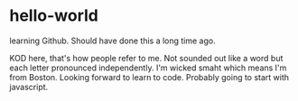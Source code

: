# hello-world
learning Github. Should have done this a long time ago.

KOD here, that's how people refer to me. Not sounded out like a word but each letter pronounced independently. I'm wicked smaht which means I'm from Boston. Looking forward to learn to code. Probably going to start with javascript.
